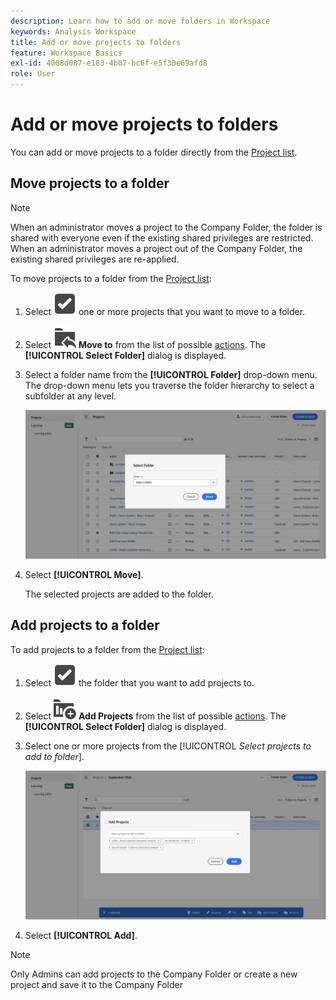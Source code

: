 ```yaml
---
description: Learn how to add or move folders in Workspace
keywords: Analysis Workspace
title: Add or move projects to folders
feature: Workspace Basics
exl-id: 4008d087-e183-4b07-bc6f-e5f30e69afd8
role: User
---
```

# Add or move projects to folders

You can add or move projects to a folder directly from the [Project list](/help/analysis-workspace/build-workspace-project/freeform-overview.md#project-list).

## Move projects to a folder

>[!NOTE]
>
>When an administrator moves a project to the Company Folder, the folder is shared with everyone even if the existing shared privileges are restricted. When an administrator moves a project out of the Company Folder, the existing shared privileges are re-applied.
>

To move projects to a folder from the [Project list](/help/analysis-workspace/build-workspace-project/freeform-overview.md#project-list):

1. Select ![SelectBox](/help/assets/icons/SelectBox.svg) one or more projects that you want to move to a folder.

1. Select ![FolderAddTo](/help/assets/icons/FolderAddTo.svg) **Move to** from the list of possible [actions](/help/analysis-workspace/build-workspace-project/freeform-overview.md#actions). The **[!UICONTROL Select Folder]** dialog is displayed.

1. Select a folder name from the **[!UICONTROL Folder]** drop-down menu. The drop-down menu lets you traverse the folder hierarchy to select a subfolder at any level.

    ![The Select Folder view showing the drop down menu and available subfolders.](/help/analysis-workspace/build-workspace-project/assets/add-projects.png)

1. Select **[!UICONTROL Move]**.


    The selected projects are added to the folder.


## Add projects to a folder

To add projects to a folder from the [Project list](/help/analysis-workspace/build-workspace-project/freeform-overview.md#project-list):

1. Select ![SelectBox](/help/assets/icons/SelectBox.svg) the folder that you want to add projects to.

1. Select ![ProjectAdd](/help/assets/icons/ProjectAdd.svg) **Add Projects** from the list of possible [actions](/help/analysis-workspace/build-workspace-project/freeform-overview.md#actions). The **[!UICONTROL Select Folder]** dialog is displayed.

1. Select one or more projects from the [!UICONTROL *Select projects to add to folder*].

   ![The Select Folder view showing the drop down menu and available subfolders.](/help/analysis-workspace/build-workspace-project/assets/add-projects-folder.png)

1. Select **[!UICONTROL Add]**.

>[!NOTE]
>
>Only Admins can add projects to the Company Folder or create a new project and save it to the Company Folder
